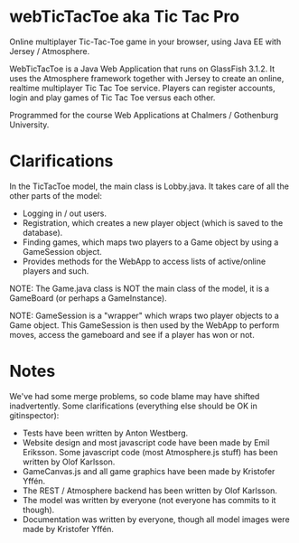 webTicTacToe aka Tic Tac Pro
============
Online multiplayer Tic-Tac-Toe game in your browser, using Java EE with Jersey / Atmosphere.

WebTicTacToe is a Java Web Application that runs on GlassFish 3.1.2. It uses the Atmosphere framework together with Jersey to create an online, realtime multiplayer Tic Tac Toe service. Players can register accounts, login and play games of Tic Tac Toe versus each other. 

Programmed for the course Web Applications at Chalmers / Gothenburg University.

Clarifications
==============
In the TicTacToe model, the main class is Lobby.java. It takes care of all the other parts of the model:

* Logging in / out users.
* Registration, which creates a new player object (which is saved to the database).
* Finding games, which maps two players to a Game object by using a GameSession object.
* Provides methods for the WebApp to access lists of active/online players and such.

NOTE: The Game.java class is NOT the main class of the model, it is a GameBoard (or perhaps a GameInstance).

NOTE: GameSession is a "wrapper" which wraps two player objects to a Game object. This GameSession is then used by the WebApp to perform moves, access the gameboard and see if a player has won or not.

Notes
=====
We've had some merge problems, so code blame may have shifted inadvertently.
Some clarifications (everything else should be OK in gitinspector):

* Tests have been written by Anton Westberg.
* Website design and most javascript code have been made by Emil Eriksson. Some javascript code (most Atmosphere.js stuff) has been written by Olof Karlsson.
* GameCanvas.js and all game graphics have been made by Kristofer Yffén.
* The REST / Atmosphere backend has been written by Olof Karlsson.
* The model was written by everyone (not everyone has commits to it though).
* Documentation was written by everyone, though all model images were made by Kristofer Yffén.
